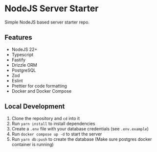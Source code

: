 # NodeJS Server Starter

Simple NodeJS based server starter repo.

## Features

- NodeJS 22+
- Typescript
- Fastify
- Drizzle ORM
- PostgreSQL
- Zod
- Eslint
- Prettier for code formatting
- Docker and Docker Compose

## Local Development

1. Clone the repository and `cd` into it
2. Run `yarn install` to install dependencies
3. Create a `.env` file with your database credentials (see `.env.example`)
4. Run `docker compose up -d` to start the server
5. Run `yarn db:push` to create the database (Make sure postgres docker container is running)
